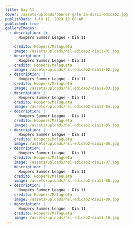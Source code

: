 ```yaml
---
title: Day 11
cover: /assets/uploads/banner-galeria-dia11-edicao2.jpg
publishDate: July 11, 2023 12:00 AM
published: true
galleryImages:
  - description: |+
      Hoopers Summer League - Dia 11

    credito: Hoopers/Malagueta
    image: /assets/uploads/hsl-edicao2-dia11-01.jpg
  - description: |
      Hoopers Summer League - Dia 11
    credito: Hoopers/Malagueta
    image: /assets/uploads/hsl-edicao2-dia11-02.jpg
  - description: |
      Hoopers Summer League - Dia 11
    credito: Hoopers/Malagueta
    image: /assets/uploads/hsl-edicao2-dia11-03.jpg
  - description: |
      Hoopers Summer League - Dia 11
    credito: Hoopers/Malagueta
    image: /assets/uploads/hsl-edicao2-dia11-04.jpg
  - description: |
      Hoopers Summer League - Dia 11
    credito: Hoopers/Malagueta
    image: /assets/uploads/hsl-edicao2-dia11-05.jpg
  - description: |
      Hoopers Summer League - Dia 11
    credito: Hoopers/Malagueta
    image: /assets/uploads/hsl-edicao2-dia11-06.jpg
  - description: |
      Hoopers Summer League - Dia 11
    credito: Hoopers/Malagueta
    image: /assets/uploads/hsl-edicao2-dia11-07.jpg
  - description: |
      Hoopers Summer League - Dia 11
    credito: Hoopers/Malagueta
    image: /assets/uploads/hsl-edicao2-dia11-08.jpg
  - description: |
      Hoopers Summer League - Dia 11
    credito: Hoopers/Malagueta
    image: /assets/uploads/hsl-edicao2-dia11-09.jpg
  - description: |
      Hoopers Summer League - Dia 11
    credito: Hoopers/Malagueta
    image: /assets/uploads/hsl-edicao2-dia11-10.jpg
---
```


